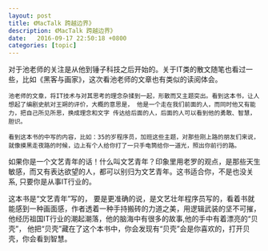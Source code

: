 ```yaml
---
layout: post
title: 《MacTalk 跨越边界》
description: 《MacTalk 跨越边界》
date:   2016-09-17 22:50:18 +0800 
categories: [topic]
---
```

对于池老师的关注是从他到锤子科技之后开始的。关于IT类的散文随笔也看过一些，比如《黑客与画家》，这次看池老师的文章也有类似的读阅体会。

    池老师的文章，将IT技术与对其思考的理念杂揉到一起，形散而又主题突出。看到这本书，让人想起了编剧史航对王朔的评价，大概的意思是， 他是一个走在我们前面的人，而同时他又有能力，把自己所见所思，换成理念和文字 传达给后面的人，后面的人可以看到他的勇敢、智慧，胆识。

    看到这本书的中写的内容，比如：35的岁程序员，加班这些主题，对那些刚上路的朋友们来说，就像摸黑走夜路的时候，边上有个人给你打了一只手电筒给你一道光，照出你前行的路。

   如果你是一个文艺青年的话！什么叫文艺青年？印象里用老罗的观点，是那些天生敏感，而又有表达欲望的人，都可以别归为文艺青年。这书适合你，不是也没关系, 只要你是从事IT行业的。

   这本书是“文艺青年”写的， 要是更准确的说，是文艺壮年程序员写的，看着书就能感到一种画面感，作者透着一种手持搬砖的力道之美，用逻辑武装的坚不可摧， 他经历祖国IT行业的潮起潮落，他的脑海中有很多的故事,他的手中有着漂亮的“贝壳”， 他把“贝壳”藏在了这个本书中，你会发现有“贝壳”会是你喜欢的，打开贝壳，你会看到智慧。